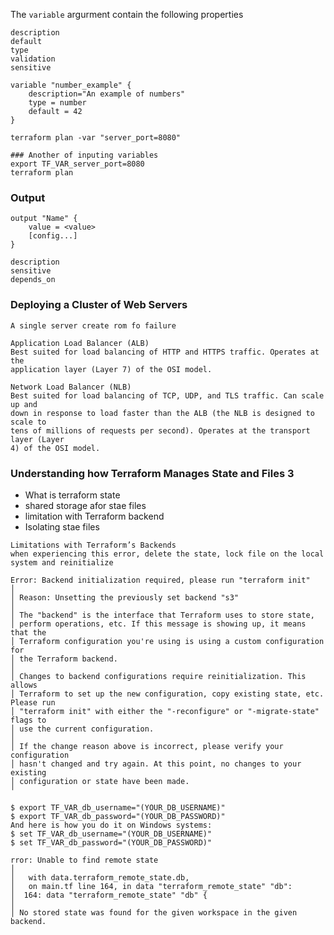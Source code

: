 The ```variable``` argurment contain the following properties

```
description
default
type
validation
sensitive

```

```
variable "number_example" {
    description="An example of numbers"
    type = number
    default = 42
}
```

```terraform plan -var "server_port=8080"```

```
### Another of inputing variables
export TF_VAR_server_port=8080
terraform plan
```

### Output
```
output "Name" {
    value = <value>
    [config...]
}

description
sensitive
depends_on
```

### Deploying a Cluster of Web Servers
```A single server create rom fo failure```

```
Application Load Balancer (ALB)
Best suited for load balancing of HTTP and HTTPS traffic. Operates at the
application layer (Layer 7) of the OSI model.
```

```
Network Load Balancer (NLB)
Best suited for load balancing of TCP, UDP, and TLS traffic. Can scale up and
down in response to load faster than the ALB (the NLB is designed to scale to
tens of millions of requests per second). Operates at the transport layer (Layer
4) of the OSI model.
```

### Understanding how Terraform Manages State and Files 3

- What is terraform state
- shared storage afor stae files
- limitation with Terraform backend
- Isolating stae files

```
Limitations with Terraform’s Backends
when experiencing this error, delete the state, lock file on the local system and reinitialize

Error: Backend initialization required, please run "terraform init"
│ 
│ Reason: Unsetting the previously set backend "s3"
│ 
│ The "backend" is the interface that Terraform uses to store state,
│ perform operations, etc. If this message is showing up, it means that the
│ Terraform configuration you're using is using a custom configuration for
│ the Terraform backend.
│ 
│ Changes to backend configurations require reinitialization. This allows
│ Terraform to set up the new configuration, copy existing state, etc. Please run
│ "terraform init" with either the "-reconfigure" or "-migrate-state" flags to
│ use the current configuration.
│ 
│ If the change reason above is incorrect, please verify your configuration
│ hasn't changed and try again. At this point, no changes to your existing
│ configuration or state have been made.
╵

```

```
$ export TF_VAR_db_username="(YOUR_DB_USERNAME)"
$ export TF_VAR_db_password="(YOUR_DB_PASSWORD)"
And here is how you do it on Windows systems:
$ set TF_VAR_db_username="(YOUR_DB_USERNAME)"
$ set TF_VAR_db_password="(YOUR_DB_PASSWORD)"
```

```
rror: Unable to find remote state
│ 
│   with data.terraform_remote_state.db,
│   on main.tf line 164, in data "terraform_remote_state" "db":
│  164: data "terraform_remote_state" "db" {
│ 
│ No stored state was found for the given workspace in the given backend.
```

